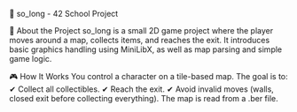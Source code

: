 🐍 so_long - 42 School Project

🧩 About the Project
so_long is a small 2D game project where the player moves around a map, collects items, and reaches the exit.
It introduces basic graphics handling using MiniLibX, as well as map parsing and simple game logic.

🎮 How It Works
You control a character on a tile-based map.
The goal is to:
✔ Collect all collectibles.
✔ Reach the exit.
✔ Avoid invalid moves (walls, closed exit before collecting everything).
The map is read from a .ber file.
